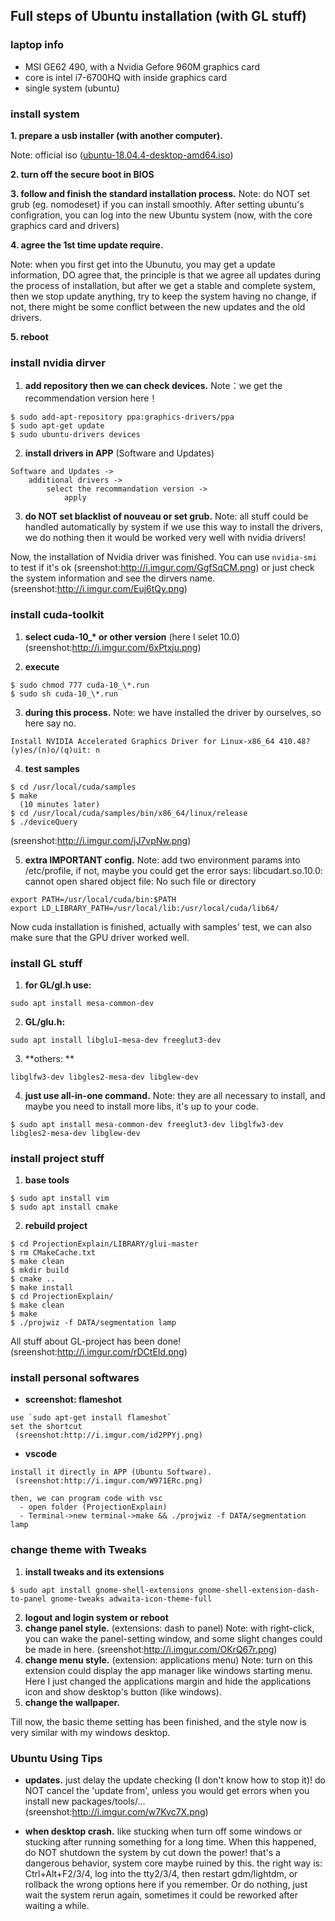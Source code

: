 ## Full steps of Ubuntu installation (with GL stuff)

### laptop info

- MSI GE62 490, with a Nvidia Gefore 960M graphics card
- core is intel i7-6700HQ with inside graphics card
- single system (ubuntu)

### install system

**1. prepare a usb installer (with another computer).** 

Note: official iso ([ubuntu-18.04.4-desktop-amd64.iso](https://releases.ubuntu.com/18.04/ubuntu-18.04.4-desktop-amd64.iso))

**2. turn off the secure boot in BIOS**

**3. follow and finish the standard installation process.** 
Note: do NOT set grub (eg. nomodeset) if you can install smoothly. After setting ubuntu's configration, you can log into the new Ubuntu system (now, with the core graphics card and drivers)

**4. agree the 1st time update require.** 

Note: when you first get into the Ubunutu, you may get a update information, DO agree that, the principle is that we agree all updates during the process of installation, but after we get a stable and complete system, then we stop update anything, try to keep the system having no change, if not, there might be some conflict between the new updates and the old drivers. 

**5. reboot**

### install nvidia dirver
 
1. **add repository then we can check devices.** Note：we get the recommendation version here！

```
$ sudo add-apt-repository ppa:graphics-drivers/ppa
$ sudo apt-get update
$ sudo ubuntu-drivers devices

```

2. **install drivers in APP** (Software and Updates)

```
Software and Updates ->
    additional drivers ->
        select the recommandation version ->
            apply
```

3. **do NOT set blacklist of nouveau or set grub.** Note: all stuff could be handled automatically by system if we use this way to install the drivers, we do nothing then it would be worked very well with nvidia drivers!


Now, the installation of Nvidia driver was finished. You can use `nvidia-smi` to test if it's ok (sreenshot:http://i.imgur.com/GgfSqCM.png) or just check the system information and see the dirvers name. (sreenshot:http://i.imgur.com/Euj6tQy.png)
 
### install cuda-toolkit

1. **select cuda-10_\* or other version** (here I selet 10.0)
 (sreenshot:http://i.imgur.com/6xPtxju.png)

2. **execute**

```
$ sudo chmod 777 cuda-10_\*.run
$ sudo sh cuda-10_\*.run
```

3. **during this process.** Note: we have installed the driver by ourselves, so here say no. 

```
Install NVIDIA Accelerated Graphics Driver for Linux-x86_64 410.48?
(y)es/(n)o/(q)uit: n
```

4. **test samples**
 
```
$ cd /usr/local/cuda/samples
$ make
  (10 minutes later)
$ cd /usr/local/cuda/samples/bin/x86_64/linux/release
$ ./deviceQuery
```

(sreenshot:http://i.imgur.com/jJ7vpNw.png)
 
5. **extra IMPORTANT config.** Note: add two environment params into /etc/profile, if not, maybe you could get the error says: libcudart.so.10.0: cannot open shared object file: No such file or directory

```
export PATH=/usr/local/cuda/bin:$PATH 
export LD_LIBRARY_PATH=/usr/local/lib:/usr/local/cuda/lib64/
```
 
Now cuda installation is finished, actually with samples' test, we can also make sure that the GPU driver worked well.

### install GL stuff

1. **for GL/gl.h use:**

```
sudo apt install mesa-common-dev
```

2. **GL/glu.h:**

```
sudo apt install libglu1-mesa-dev freeglut3-dev
```

3. **others: **

```
libglfw3-dev libgles2-mesa-dev libglew-dev 
```

4. **just use all-in-one command.** Note: they are all necessary to install, and maybe you need to install more libs, it's up to your code.

```
$ sudo apt install mesa-common-dev freeglut3-dev libglfw3-dev libgles2-mesa-dev libglew-dev 
```

### install project stuff

1. **base tools**

```
$ sudo apt install vim
$ sudo apt install cmake
```

2. **rebuild project**

```
$ cd ProjectionExplain/LIBRARY/glui-master
$ rm CMakeCache.txt
$ make clean
$ mkdir build
$ cmake ..
$ make install
$ cd ProjectionExplain/
$ make clean
$ make 
$ ./projwiz -f DATA/segmentation lamp
```

All stuff about GL-project has been done!
 (sreenshot:http://i.imgur.com/rDCtEId.png)

### install personal softwares

- **screenshot: flameshot**

```
use `sudo apt-get install flameshot`
set the shortcut
 (sreenshot:http://i.imgur.com/id2PPYj.png)
```

- **vscode**

```
install it directly in APP (Ubuntu Software).
 (sreenshot:http://i.imgur.com/W971ERc.png)

then, we can program code with vsc
  - open folder (ProjectionExplain)
  - Terminal->new terminal->make && ./projwiz -f DATA/segmentation lamp
```

### change theme with Tweaks

1. **install tweaks and its extensions**

```
$ sudo apt install gnome-shell-extensions gnome-shell-extension-dash-to-panel gnome-tweaks adwaita-icon-theme-full
```

2. **logout and login system or reboot**
3. **change panel style.** (extensions: dash to panel) Note: with right-click, you can wake the panel-setting window, and some slight changes could be made in here.
 (sreenshot:http://i.imgur.com/OKrQ67r.png)
4. **change menu style.** (extension: applications menu) Note: turn on this extension could display the app manager like windows starting menu. Here I just changed the applications margin and hide the applications icon and show desktop's button (like windows).
5. **change the wallpaper.**

Till now, the basic theme setting has been finished, and the style now is very similar with my windows desktop. 




### Ubuntu Using Tips

- **updates.** just delay the update checking (I don't know how to stop it)! do NOT cancel the 'update from', unless you would get errors when you install new packages/tools/...
 (sreenshot:http://i.imgur.com/w7Kvc7X.png)

- **when desktop crash.** like stucking when turn off some windows or stucking after running something for a long time. When this happened, do NOT shutdown the system by cut down the power! that's a dangerous behavior, system core maybe ruined by this.
the right way is: Ctrl+Alt+F2/3/4, log into the tty2/3/4, then restart gdm/lightdm, or rollback the wrong options here if you remember. Or do nothing, just wait the system rerun again, sometimes it could be reworked after waiting a while.












